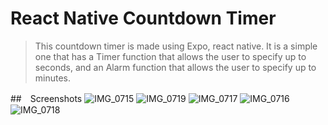# React Native Countdown Timer
>This countdown timer is made using Expo, react native.
It is a simple one that has a Timer function that allows the user to specify up to seconds, and an Alarm function that allows the user to specify up to minutes.

##　Screenshots
![IMG_0715](https://github.com/tokusuisan/CountDownTimer/assets/137431424/2c2708c5-054a-4c74-a9c5-944cdfedb6e7)
![IMG_0719](https://github.com/tokusuisan/CountDownTimer/assets/137431424/90e72b05-b5d3-45f0-9f05-7f27f98b3f64)
![IMG_0717](https://github.com/tokusuisan/CountDownTimer/assets/137431424/aa620eac-ba93-43a7-9dc1-380c212d1b91)
![IMG_0716](https://github.com/tokusuisan/CountDownTimer/assets/137431424/82fc010c-0be9-465c-bb3a-7608e546ed9f)
![IMG_0718](https://github.com/tokusuisan/CountDownTimer/assets/137431424/2153ed5d-abf3-4cfe-8f0e-e23961fe70a9)
